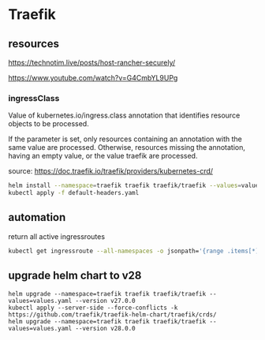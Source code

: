 # Traefik

## resources

https://technotim.live/posts/host-rancher-securely/

https://www.youtube.com/watch?v=G4CmbYL9UPg


### ingressClass
Value of kubernetes.io/ingress.class annotation that identifies resource objects to be processed.

If the parameter is set, only resources containing an annotation with the same value are processed. Otherwise, resources missing the annotation, having an empty value, or the value traefik are processed.

source: https://doc.traefik.io/traefik/providers/kubernetes-crd/

```bash
helm install --namespace=traefik traefik traefik/traefik --values=values.yaml
kubectl apply -f default-headers.yaml
```

## automation

return all active ingressroutes

```bash
kubectl get ingressroute --all-namespaces -o jsonpath='{range .items[*]}{.spec.routes[*].match}{"\n"}{end}' | sed -e 's/Host(`/\n/g' -e 's/`)//g' | grep -v '^[[:space:]]*$'
```

## upgrade helm chart to v28
```shell
helm upgrade --namespace=traefik traefik traefik/traefik --values=values.yaml --version v27.0.0
kubectl apply --server-side --force-conflicts -k https://github.com/traefik/traefik-helm-chart/traefik/crds/
helm upgrade --namespace=traefik traefik traefik/traefik --values=values.yaml --version v28.0.0
```
